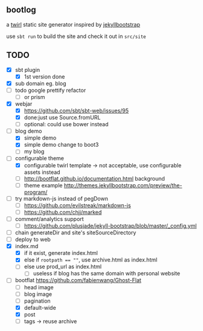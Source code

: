 ## bootlog

a [twirl](https://github.com/playframework/twirl) static site generator inspired by [jekyllbootstrap](http://jekyllbootstrap.com/)

use `sbt run` to build the site and check it out in `src/site`

## TODO

* [x] sbt plugin
  * [x] 1st version done
* [x] sub domain eg. blog
* [ ] todo google prettify refactor
  * [ ] or prism
* [x] webjar
  * [x] https://github.com/sbt/sbt-web/issues/95
  * [x] done:just use Source.fromURL
  * [ ] optional: could use bower instead
* [ ] blog demo
  * [x] simple demo
  * [x] simple demo change to boot3
  * [ ] my blog
* [ ] configurable theme
  * [x] configurable twirl template -> not acceptable, use configurable assets instead
  * [ ] http://bootflat.github.io/documentation.html background
  * [ ] theme example http://themes.jekyllbootstrap.com/preview/the-program/
* [ ] try markdown-js instead of pegDown
  * [ ] https://github.com/evilstreak/markdown-js
  * [ ] https://github.com/chjj/marked
* [ ] comment/analytics support
  * [ ] https://github.com/plusjade/jekyll-bootstrap/blob/master/_config.yml
* [ ] chain generateDir and site's siteSourceDirectory
* [ ] deploy to web
* [x] index.md
  * [x] if it exist, generate index.html
  * [x] else if `rootpath == ""`, use archive.html as index.html
  * [ ] else use prod_url as index.html
    * [ ] useless if blog has the same domain with personal website
* [ ] bootflat https://github.com/fabienwang/Ghost-Flat
  * [ ] head image
  * [ ] blog image
  * [ ] pagination
  * [x] default-wide
  * [x] post
  * [ ] tags -> reuse archive
